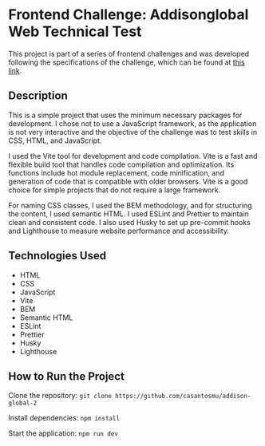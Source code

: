 # Frontend Challenge: Addisonglobal Web Technical Test

This project is part of a series of frontend challenges and was developed following the specifications of the challenge, which can be found at [this link](https://github.com/addisonglobal/web-technical-test).

## Description

This is a simple project that uses the minimum necessary packages for development. I chose not to use a JavaScript framework, as the application is not very interactive and the objective of the challenge was to test skills in CSS, HTML, and JavaScript.

I used the Vite tool for development and code compilation. Vite is a fast and flexible build tool that handles code compilation and optimization. Its functions include hot module replacement, code minification, and generation of code that is compatible with older browsers. Vite is a good choice for simple projects that do not require a large framework.

For naming CSS classes, I used the BEM methodology, and for structuring the content, I used semantic HTML. I used ESLint and Prettier to maintain clean and consistent code. I also used Husky to set up pre-commit hooks and Lighthouse to measure website performance and accessibility.

## Technologies Used

- HTML
- CSS
- JavaScript
- Vite
- BEM
- Semantic HTML
- ESLint
- Prettier
- Husky
- Lighthouse

## How to Run the Project

Clone the repository: `git clone https://github.com/casantosmu/addison-global-2`

Install dependencies: `npm install`

Start the application: `npm run dev`
